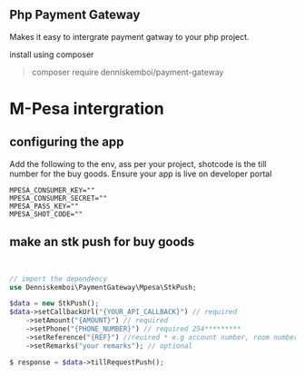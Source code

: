 ## Php Payment Gateway

Makes it easy to intergrate payment gatway to your php project.

install using composer

> composer require denniskemboi/payment-gateway

# M-Pesa intergration

## configuring the app

Add the following to the env, ass per your project, shotcode is the till number for the buy goods. Ensure your app is live on developer portal

```env
MPESA_CONSUMER_KEY=""
MPESA_CONSUMER_SECRET=""
MPESA_PASS_KEY=""
MPESA_SHOT_CODE=""
```

## make an stk push for buy goods

```php


// import the dependency
use Denniskemboi\PaymentGateway\Mpesa\StkPush;

$data = new StkPush();
$data->setCallbackUrl("{YOUR_API_CALLBACK}") // required
    ->setAmount("{AMOUNT}") // required
    ->setPhone("{PHONE_NUMBER}") // required 254*********
    ->setReference("{REF}") //reuired * e.g account number, room number, etc
    ->setRemarks("your remarks"); // optional

$ response = $data->tillRequestPush();

```